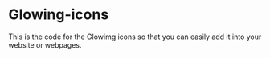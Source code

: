 # Glowing-icons

This is the code for the Glowimg icons so that you  can easily add it into your website or webpages.
